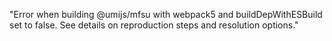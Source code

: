 "Error when building @umijs/mfsu with webpack5 and buildDepWithESBuild set to false. See details on reproduction steps and resolution options."
